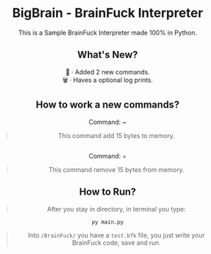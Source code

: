 <div align="center">
<h1>BigBrain - BrainFuck Interpreter</h1>
<p>
This is a Sample BrainFuck Interpreter made 100% in Python.
</p>

## What's New?
📝 · Added 2 new commands.<br>
🗑 · Haves a optional log prints.
## How to work a new commands?
Command: ~
> This command add 15 bytes to memory.
##
Command: ÷
> This command remove 15 bytes from memory.

## How to Run?
> After you stay in directory, in terminal you type:
```shell
py main.py
```
> Into `/BrainFuck/` you have a `test.bfk` file, you just write your BrainFuck code, save and run.
</div>
